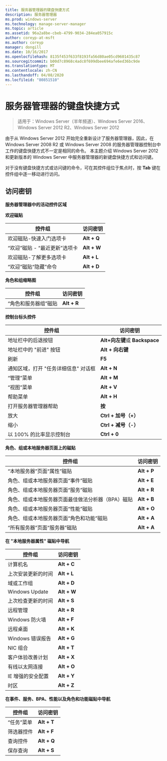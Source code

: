 ```yaml
---
title: 服务器管理器的键盘快捷方式
description: 服务器管理器
ms.prod: windows-server
ms.technology: manage-server-manager
ms.topic: article
ms.assetid: 96a2a8be-cbeb-4799-9034-284ea057915c
author: coreyp-at-msft
ms.author: coreyp
manager: dongill
ms.date: 10/16/2017
ms.openlocfilehash: 8135f453f633f8193fa56d80ae05cd9601435c87
ms.sourcegitcommit: b00d7c8968c4adc8f699dbee694afe6ed36bc9de
ms.translationtype: MT
ms.contentlocale: zh-CN
ms.lasthandoff: 04/08/2020
ms.locfileid: "80851510"
---
```

# <a name="keyboard-shortcuts-for-server-manager"></a>服务器管理器的键盘快捷方式

>适用于：Windows Server（半年频道）、Windows Server 2016、Windows Server 2012 R2、Windows Server 2012

由于从 Windows Server 2012 开始完全重新设计了服务器管理器，因此，在 Windows Server 2008 R2 或 Windows Server 2008 的服务器管理器控制台中工作的键盘快捷方式不一定是相同的命令。 本主题介绍 Windows Server 2012 和更新版本的 Windows Server 中服务器管理器的新键盘快捷方式和访问键。

对于没有键盘快捷方式或访问键的命令，可在其控件组位于焦点时，按 **Tab** 键在控件组中逐一移动进行访问。

## <a name="access-keys"></a>访问密钥
**服务器管理器中的活动控件区域**

**欢迎磁贴**

|控件组|访问密钥|
|---------|-------|
|欢迎磁贴-快速入门选项卡|**Alt + Q**|
|“欢迎”磁贴 - “最近更新”选项卡|**Alt + W**|
|欢迎磁贴-了解更多选项卡|**Alt + L**|
|“欢迎”磁贴“隐藏”命令|**Alt + D**|

**角色和组缩略图**

|控件组|访问密钥|
|---------|-------|
|“角色和服务器组”磁贴|**Alt + R**|

**控制台标头控件**

|控件组|访问密钥|
|---------|-------|
|地址栏中的后退按钮|**Alt+向左键**或 **Backspace**|
|地址栏中的 "前进" 按钮|**Alt + 向右键**|
|刷新|**F5**|
|通知区域，打开 "任务详细信息" 对话框|**Alt + N**|
|“管理”菜单|**Alt + M**|
|“视图”菜单|**Alt + V**|
|帮助菜单|**Alt + H**|
|打开服务器管理器帮助|**按**|
|放大|**Ctrl + 加号（+）**|
|缩小|**Ctrl + 减号（-）**|
|以 100% 的比率显示控制台|**Ctrl + 0**|

**角色、组或本地服务器页面上的磁贴**

|控件组|访问密钥|
|---------|-------|
|“本地服务器”页面“属性”磁贴|**Alt + P**|
|角色、组或本地服务器页面“事件”磁贴|**Alt + E**|
|角色、组或本地服务器页面“服务”磁贴|**Alt + R**|
|角色、组或本地服务器页面最佳做法分析器（BPA）磁贴|**Alt + B**|
|角色、组或本地服务器页面“性能”磁贴|**Alt + O**|
|角色、组或本地服务器页面“角色和功能”磁贴|**Alt + A**|
|“所有服务器”页面“服务器”磁贴|**Alt + A**|

**在 "本地服务器属性" 磁贴中导航**

|控件组|访问密钥|
|---------|-------|
|计算机名|**Alt + C**|
|上次安装更新的时间|**Alt + L**|
|域或工作组|**Alt + D**|
|Windows Update|**Alt + W**|
|上次检查更新的时间|**Alt + S**|
|远程管理|**Alt + R**|
|Windows 防火墙|**Alt + F**|
|远程桌面|**Alt + K**|
|Windows 错误报告|**Alt + G**|
|NIC 组合|**Alt + T**|
|客户体验改善计划|**Alt + X**|
|有线以太网连接|**Alt + O**|
|IE 增强的安全配置|**Alt + Y**|
|时区|**Alt + Z**|

**在事件、服务、BPA、性能以及角色和功能磁贴中导航**

|控件组|访问密钥|
|---------|-------|
|“任务”菜单|**Alt + T**|
|筛选器控件|**Alt + F**|
|查询控件|**Alt + Q**|
|保存查询|**Alt + S**|
